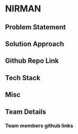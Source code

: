 # NIRMAN


## Problem Statement


## Solution Approach


## Github Repo Link


## Tech Stack


## Misc





## Team Details


### Team members github links


